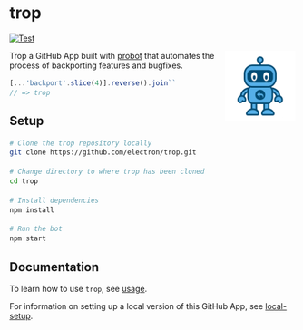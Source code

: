 # trop

[![Test](https://github.com/electron/trop/actions/workflows/test.yml/badge.svg)](https://github.com/electron/trop/actions/workflows/test.yml)

<img height="124px" width="124px" align="right" alt="trop-logo" src="design/logo.png">

Trop a GitHub App built with [probot](https://github.com/probot/probot) that automates the process of backporting features and bugfixes.

```js
[...'backport'.slice(4)].reverse().join``
// => trop
```

## Setup

```sh
# Clone the trop repository locally
git clone https://github.com/electron/trop.git

# Change directory to where trop has been cloned
cd trop

# Install dependencies
npm install

# Run the bot
npm start
```

## Documentation

To learn how to use `trop`, see [usage](docs/usage.md).

For information on setting up a local version of this GitHub App, see [local-setup](docs/local-setup.md).
